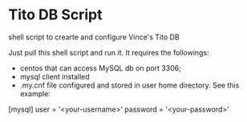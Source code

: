 # Tito DB Script
shell script to crearte and configure Vince's Tito DB

Just pull this shell script and run it. It requires the followings:
 - centos that can access MySQL db on port 3306;
 - mysql client installed
 - .my.cnf file configured and stored in user home directory. See this example:
 
[mysql]
user = '\<your-username\>'
password = '\<your-password\>'
